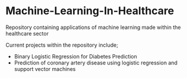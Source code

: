 # Machine-Learning-In-Healthcare
 Repository containing applications of machine learning made within the healthcare sector 
 
 Current projects within the repository include;
 - Binary Logistic Regression for Diabetes Prediction 
 - Prediction of coronary artery disease using logistic regression and support vector machines
